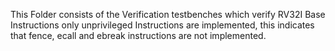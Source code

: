This Folder consists of the Verification testbenches which verify RV32I Base Instructions only unprivileged Instructions are implemented, this indicates that fence, ecall and ebreak instructions are not implemented.

